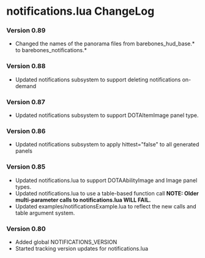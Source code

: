 # notifications.lua ChangeLog

### Version 0.89
- Changed the names of the panorama files from barebones_hud_base.* to barebones_notifications.*

### Version 0.88
- Updated notifications subsystem to support deleting notifications on-demand

### Version 0.87
- Updated notifications subsystem to support DOTAItemImage panel type.

### Version 0.86
- Updated notifications subsystem to apply hittest="false" to all generated panels

### Version 0.85
- Updated notifications.lua to support DOTAAbilityImage and Image panel types.
- Updated notifications.lua to use a table-based function call **NOTE: Older multi-parameter calls to notifications.lua WILL FAIL.**
- Updated examples/notificationsExample.lua to reflect the new calls and table argument system.

### Version 0.80
- Added global NOTIFICATIONS_VERSION
- Started tracking version updates for notifications.lua